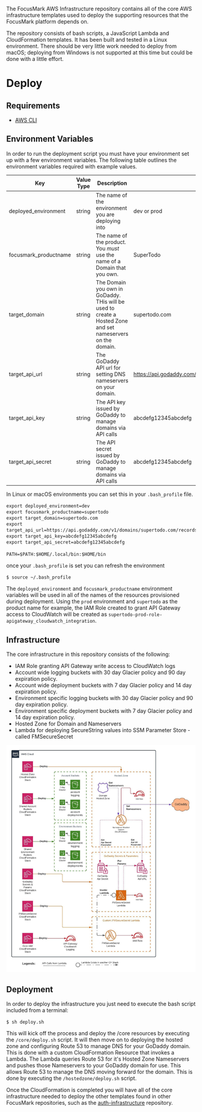 The FocusMark AWS Infrastructure repository contains all of the core AWS infrastructure templates used to deploy the supporting resources that the FocusMark platform depends on.

The repository consists of bash scripts, a JavaScript Lambda and CloudFormation templates. It has been built and tested in a Linux environment. There should be very little work needed to deploy from macOS; deploying from Windows is not supported at this time but could be done with a little effort.

# Deploy

## Requirements

- [AWS CLI](https://docs.aws.amazon.com/cli/latest/userguide/install-cliv1.html)

## Environment Variables
In order to run the deployment script you must have your environment set up with a few environment variables. The following table outlines the environment variables required with example values.

| Key                  | Value Type | Description | Examples                                           |
|----------------------|------------|-------------|----------------------------------------------------|
| deployed_environment | string     | The name of the environment you are deploying into | dev or prod |
| focusmark_productname | string | The name of the product. You _must_ use the name of a Domain that you own. | SuperTodo |
| target_domain | string | The Domain you own in GoDaddy. THis will be used to create a Hosted Zone and set nameservers on the domain. | supertodo.com |
| target_api_url | string | The GoDaddy API url for setting DNS nameservers on your domain. | https://api.godaddy.com/v1/domains/supertodo.com/records |
| target_api_key | string | The API key issued by GoDaddy to manage domains via API calls | abcdefg12345abcdefg |
| target_api_secret | string | The API secret issued by GoDaddy to manage domains via API calls | abcdefg12345abcdefg |


In Linux or macOS environments you can set this in your `.bash_profile` file.

```
export deployed_environment=dev
export focusmark_productname=supertodo
export target_domain=supertodo.com
export target_api_url=https://api.godaddy.com/v1/domains/supertodo.com/records
export target_api_key=abcdefg12345abcdefg
export target_api_secret=abcdefg12345abcdefg

PATH=$PATH:$HOME/.local/bin:$HOME/bin
```

once your `.bash_profile` is set you can refresh the environment

```
$ source ~/.bash_profile
```

The `deployed_environment` and `focusmark_productname` environment variables will be used in all of the names of the resources provisioned during deployment. Using the `prod` environment and `supertodo` as the product name for example, the IAM Role created to grant API Gateway access to CloudWatch will be created as `supertodo-prod-role-apigateway_cloudwatch_integration`.

## Infrastructure

The core infrastructure in this repository consists of the following:

- IAM Role granting API Gateway write access to CloudWatch logs
- Account wide logging buckets with 30 day Glacier policy and 90 day expiration policy.
- Account wide deployment buckets with 7 day Glacier policy and 14 day expiration policy.
- Environment specific logging buckets with 30 day Glacier policy and 90 day expiration policy.
- Environment specific deployment buckets with 7 day Glacier policy and 14 day expiration policy.
- Hosted Zone for Domain and Nameservers
- Lambda for deploying SecureString values into SSM Parameter Store - called FMSecureSecret

![Architecture](/docs/aws-infrastructure.jpeg)

## Deployment

In order to deploy the infrastructure you just need to execute the bash script included from a terminal:

```
$ sh deploy.sh
```

This will kick off the process and deploy the /core resources by executing the `/core/deploy.sh` script. It will then move on to deploying the hosted zone and configuring Route 53 to manage DNS for your GoDaddy domain. This is done with a custom CloudFormation Resource that invokes a Lambda. The Lambda queries Route 53 for it's Hosted Zone Nameservers and pushes those Nameservers to your GoDaddy domain for use. This allows Route 53 to manage the DNS moving forward for the domain. This is done by executing the `/hostedzone/deploy.sh` script.

Once the CloudFormation is completed you will have all of the core infrastructure needed to deploy the other templates found in other FocusMark repositories, such as the [auth-infrastructure](https:/github.com/focusmark/auth-infrastructure) repository.